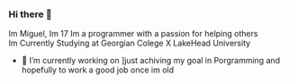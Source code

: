 ### Hi there 👋 
Im Miguel, Im 17
Im a programmer with a passion for helping others <br>
Im Currently Studying at Georgian Colege X LakeHead University 

- 🔭 I’m currently working on ]just achiving my goal in Porgramming and hopefully to work a good job once im old


